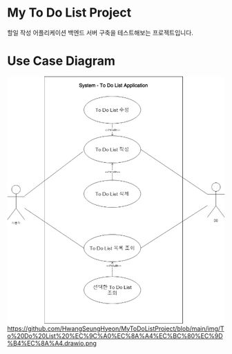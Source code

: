 # My To Do List Project
할일 작성 어플리케이션 백엔드 서버 구축을 테스트해보는 프로젝트입니다.

# Use Case Diagram
![Diagram](https://github.com/HwangSeungHyeon/MyToDoListProject/blob/main/img/To%20Do%20List%20%EC%9C%A0%EC%8A%A4%EC%BC%80%EC%9D%B4%EC%8A%A4.drawio.png)https://github.com/HwangSeungHyeon/MyToDoListProject/blob/main/img/To%20Do%20List%20%EC%9C%A0%EC%8A%A4%EC%BC%80%EC%9D%B4%EC%8A%A4.drawio.png
